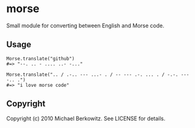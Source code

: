 # morse

Small module for converting between English and Morse code.

## Usage

    Morse.translate("github")
    #=> "--. .. - .... ..- -..."

    Morse.translate(".. / .-.. --- ...- . / -- --- .-. ... . / -.-. --- -.. .")
    #=> "i love morse code"

## Copyright

Copyright (c) 2010 Michael Berkowitz. See LICENSE for details.
